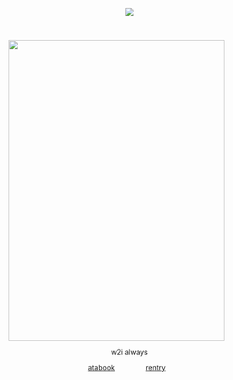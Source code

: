 <p align="center">
⠀⠀⠀⠀⠀<img src="https://komarev.com/ghpvc/?username=borderIine&label=views&color=000000&flat" />

<p align="center">
‎ ‎   </p>

<p align="center">
  <img src="https://files.catbox.moe/4vw89q.webp" width="430" height="600">
</p>
<p align="center">
⠀⠀⠀⠀⠀w2i 
always

<div align="center">
 
⠀⠀⠀⠀[atabook](https://komaeda.atabook.org/)⠀⠀⠀⠀⠀⠀[rentry](https://rentry.co/komaedaaaa)
</div>
‎ 
